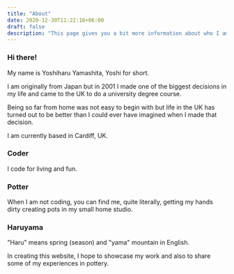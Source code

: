 ```yaml
---
title: "About"
date: 2020-12-30T11:22:16+06:00
draft: false
description: "This page gives you a bit more information about who I am, my background and what I do."
---
```


### Hi there!

My name is Yoshiharu Yamashita, Yoshi for short.

I am originally from Japan but in 2001 I made one of the biggest decisions in my life and came to the UK to do a university degree course.

Being so far from home was not easy to begin with but life in the UK has turned out to be better than I could ever have imagined when I made that decision.

I am currently based in Cardiff, UK.

### Coder

I code for living and fun.

### Potter

When I am not coding, you can find me, quite literally, getting my hands dirty creating pots in my small home studio.

### Haruyama

"Haru" means spring (season) and "yama" mountain in English.

In creating this website, I hope to showcase my work and also to share some of my experiences in pottery.